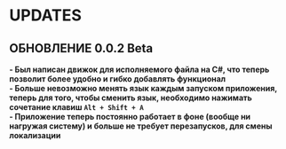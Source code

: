 # UPDATES

## ОБНОВЛЕНИЕ 0.0.2 Beta
**- Был написан движок для исполняемого файла на C#, что теперь позволит более удобно и гибко добавлять функционал**  
**- Больше невозможно менять язык каждым запуском приложения, теперь для того, чтобы сменить язык, необходимо нажимать сочетание клавиш `Alt + Shift + A`**  
**- Приложение теперь постоянно работает в фоне (вообще ни нагружая систему) и больше не требует перезапусков, для смены локализации**
